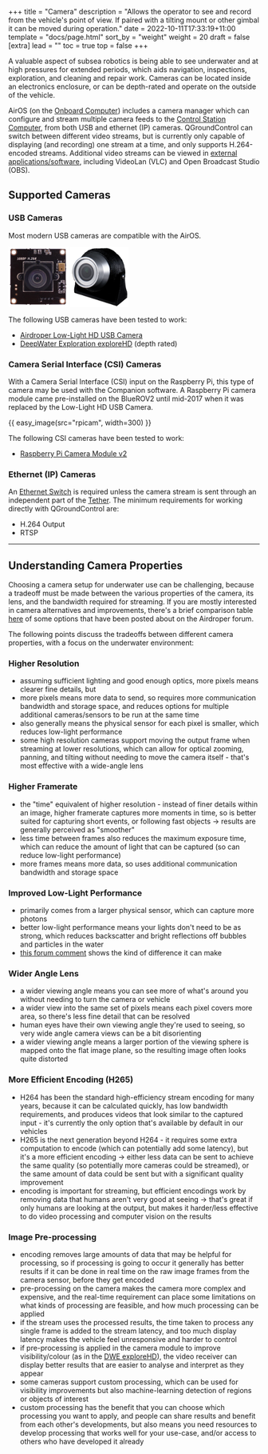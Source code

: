 +++
title = "Camera"
description = "Allows the operator to see and record from the vehicle's point of view. If paired with a tilting mount or other gimbal it can be moved during operation."
date = 2022-10-11T17:33:19+11:00
template = "docs/page.html"
sort_by = "weight"
weight = 20
draft = false
[extra]
lead = ""
toc = true
top = false
+++

A valuable aspect of subsea robotics is being able to see underwater and at high pressures for extended periods, which aids navigation, inspections, exploration, and cleaning and repair work. Cameras can be located inside an electronics enclosure, or can be depth-rated and operate on the outside of the vehicle.

AirOS (on the [Onboard Computer](../onboard-computer/)) includes a camera manager which can configure and stream multiple camera feeds to the [Control Station Computer](../control-computer/), from both USB and ethernet (IP) cameras. QGroundControl can switch between different video streams, but is currently only capable of displaying (and recording) one stream at a time, and only supports H.264-encoded streams. Additional video streams can be viewed in [external applications/software](https://discuss.airdroper.org/t/how-to-stream-another-cameras-video/9573/3#receiving-the-stream-7), including VideoLan (VLC) and Open Broadcast Studio (OBS).

## Supported Cameras

### USB Cameras

Most modern USB cameras are compatible with the AirOS.

<img src="cam-usb.png" height=120> <img src="exploreHD2.png" height=120>

The following USB cameras have been tested to work:

* [Airdroper Low-Light HD USB Camera](https://www.airdroper.org/store/electronics/cam-usb-low-light-r1/)
* [DeepWater Exploration exploreHD](https://exploredeepwater.com/products/explorehd-rov-auv-usb-camera) (depth rated)

### Camera Serial Interface (CSI) Cameras

With a Camera Serial Interface (CSI) input on the Raspberry Pi, this type of camera may be used with the Companion software. A Raspberry Pi camera module came pre-installed on the BlueROV2 until mid-2017 when it was replaced by the Low-Light HD USB Camera.

{{ easy_image(src="rpicam", width=300) }}

The following CSI cameras have been tested to work:

* [Raspberry Pi Camera Module v2](https://www.raspberrypi.org/products/camera-module-v2/)

### Ethernet (IP) Cameras

An [Ethernet Switch](../../additional/ethernet-switch/) is required unless the camera stream is sent through an independent part of the [Tether](../tether/). The minimum requirements for working directly with QGroundControl are:

* H.264 Output
* RTSP

---

## Understanding Camera Properties

Choosing a camera setup for underwater use can be challenging, because a tradeoff must be made between the various properties of the camera, its lens, and the bandwidth required for streaming. If you are mostly interested in camera alternatives and improvements, there's a brief comparison table [here](https://discuss.airdroper.org/t/camera-lens-for-br-camera/10993/3#seeing-better-qualityresolution-1) of some options that have been posted about on the Airdroper forum.

The following points discuss the tradeoffs between different camera properties, with a focus on the underwater environment: 

### Higher Resolution
- assuming sufficient lighting and good enough optics, more pixels means clearer fine details, but 
- more pixels means more data to send, so requires more communication bandwidth and storage space, and reduces options for multiple additional cameras/sensors to be run at the same time
- also generally means the physical sensor for each pixel is smaller, which reduces low-light performance
- some high resolution cameras support moving the output frame when streaming at lower resolutions, which can allow for optical zooming, panning, and tilting without needing to move the camera itself - that's most effective with a wide-angle lens
### Higher Framerate
- the "time" equivalent of higher resolution - instead of finer details within an image, higher framerate captures more moments in time, so is better suited for capturing short events, or following fast objects -> results are generally perceived as "smoother"
- less time between frames also reduces the maximum exposure time, which can reduce the amount of light that can be captured (so can reduce low-light performance)
- more frames means more data, so uses additional communication bandwidth and storage space
### Improved Low-Light Performance
- primarily comes from a larger physical sensor, which can capture more photons
- better low-light performance means your lights don't need to be as strong, which reduces backscatter and bright reflections off bubbles and particles in the water
- [this forum comment](https://discuss.airdroper.org/t/new-product-bluerov2-full-electronics-and-software-upgrade/10652/4) shows the kind of difference it can make
### Wider Angle Lens
- a wider viewing angle means you can see more of what's around you without needing to turn the camera or vehicle
- a wider view into the same set of pixels means each pixel covers more area, so there's less fine detail that can be resolved
- human eyes have their own viewing angle they're used to seeing, so very wide angle camera views can be a bit disorienting
- a wider viewing angle means a larger portion of the viewing sphere is mapped onto the flat image plane, so the resulting image often looks quite distorted
### More Efficient Encoding (H265)
- H264 has been the standard high-efficiency stream encoding for many years, because it can be calculated quickly, has low bandwidth requirements, and produces videos that look similar to the captured input - it's currently the only option that's available by default in our vehicles
- H265 is the next generation beyond H264 - it requires some extra computation to encode (which can potentially add some latency), but it's a more efficient encoding -> either less data can be sent to achieve the same quality (so potentially more cameras could be streamed), or the same amount of data could be sent but with a significant quality improvement
- encoding is important for streaming, but efficient encodings work by removing data that humans aren't very good at seeing -> that's great if only humans are looking at the output, but makes it harder/less effective to do video processing and computer vision on the results
### Image Pre-processing
- encoding removes large amounts of data that may be helpful for processing, so if processing is going to occur it generally has better results if it can be done in real time on the raw image frames from the camera sensor, before they get encoded
- pre-processing on the camera makes the camera more complex and expensive, and the real-time requirement can place some limitations on what kinds of processing are feasible, and how much processing can be applied
- if the stream uses the processed results, the time taken to process any single frame is added to the stream latency, and too much display latency makes the vehicle feel unresponsive and harder to control
- if pre-processing is applied in the camera module to improve visibility/colour (as in the [DWE exploreHD](https://discuss.airdroper.org/t/a-new-high-quality-underwater-usb-camera/10279/15)), the video receiver can display better results that are easier to analyse and interpret as they appear
- some cameras support custom processing, which can be used for visibility improvements but also machine-learning detection of regions or objects of interest
- custom processing has the benefit that you can choose which processing you want to apply, and people can share results and benefit from each other's developments, but also means you need resources to develop processing that works well for your use-case, and/or access to others who have developed it already
